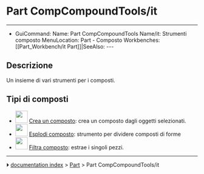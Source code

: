 # Part CompCompoundTools/it
---
- GuiCommand:   Name: Part CompCompoundTools   Name/it: Strumenti composto   MenuLocation: Part - Composto   Workbenches: [[Part_Workbench/it   Part]]|SeeAlso: ---


</div>

## Descrizione

Un insieme di vari strumenti per i composti.

## Tipi di composti 

-   <img alt="" src=images/Part_Compound.svg  style="width:32px;"> [Crea un composto](Part_Compound/it.md): crea un composto dagli oggetti selezionati.
-   <img alt="" src=images/Part_ExplodeCompound.svg  style="width:32px;"> [Esplodi composto](Part_ExplodeCompound/it.md): strumento per dividere composti di forme
-   <img alt="" src=images/Part_Compound‏‎Filter.svg  style="width:32px;"> [Filtra composto](Part_Compound‏‎Filter/it.md): estrae i singoli pezzi.


<div class="mw-translate-fuzzy">





</div>



---
⏵ [documentation index](../README.md) > [Part](Part_Workbench.md) > Part CompCompoundTools/it
